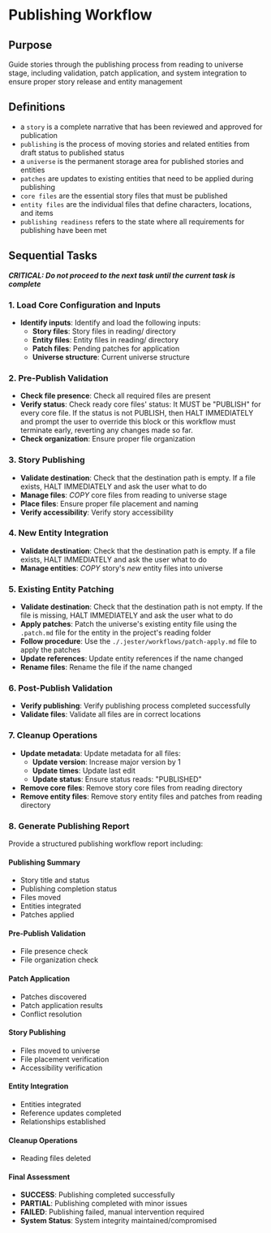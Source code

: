 # Publishing Workflow

## Purpose

Guide stories through the publishing process from reading to universe stage, including validation, patch application, and system integration to ensure proper story release and entity management

## Definitions

- a `story` is a complete narrative that has been reviewed and approved for publication
- `publishing` is the process of moving stories and related entities from draft status to published status
- a `universe` is the permanent storage area for published stories and entities
- `patches` are updates to existing entities that need to be applied during publishing
- `core files` are the essential story files that must be published
- `entity files` are the individual files that define characters, locations, and items
- `publishing readiness` refers to the state where all requirements for publishing have been met

## Sequential Tasks

***CRITICAL: Do not proceed to the next task until the current task is complete***

### 1. Load Core Configuration and Inputs

- **Identify inputs**: Identify and load the following inputs:
  - **Story files**: Story files in reading/ directory
  - **Entity files**: Entity files in reading/ directory
  - **Patch files**: Pending patches for application
  - **Universe structure**: Current universe structure

### 2. Pre-Publish Validation

- **Check file presence**: Check all required files are present
- **Verify status**: Check ready core files' status: It MUST be "PUBLISH" for every core file. If the status is not PUBLISH, then HALT IMMEDIATELY and prompt the user to override this block or this workflow must terminate early, reverting any changes made so far.
- **Check organization**: Ensure proper file organization

### 3. Story Publishing

- **Validate destination**: Check that the destination path is empty. If a file exists, HALT IMMEDIATELY and ask the user what to do
- **Manage files**: *COPY* core files from reading to universe stage
- **Place files**: Ensure proper file placement and naming
- **Verify accessibility**: Verify story accessibility

### 4. New Entity Integration

- **Validate destination**: Check that the destination path is empty. If a file exists, HALT IMMEDIATELY and ask the user what to do
- **Manage entities**: *COPY* story's *new* entity files into universe

### 5. Existing Entity Patching

- **Validate destination**: Check that the destination path is not empty. If the file is missing, HALT IMMEDIATELY and ask the user what to do
- **Apply patches**: Patch the universe's existing entity file using the `.patch.md` file for the entity in the project's reading folder
- **Follow procedure**: Use the `./.jester/workflows/patch-apply.md` file to apply the patches
- **Update references**: Update entity references if the name changed
- **Rename files**: Rename the file if the name changed

### 6. Post-Publish Validation

- **Verify publishing**: Verify publishing process completed successfully
- **Validate files**: Validate all files are in correct locations

### 7. Cleanup Operations

- **Update metadata**: Update metadata for all files:
  - **Update version**: Increase major version by 1
  - **Update times**: Update last edit
  - **Update status**: Ensure status reads: "PUBLISHED"
- **Remove core files**: Remove story core files from reading directory
- **Remove entity files**: Remove story entity files and patches from reading directory

### 8. Generate Publishing Report

Provide a structured publishing workflow report including:

#### Publishing Summary

- Story title and status
- Publishing completion status
- Files moved
- Entities integrated
- Patches applied

#### Pre-Publish Validation

- File presence check
- File organization check

#### Patch Application

- Patches discovered
- Patch application results
- Conflict resolution

#### Story Publishing

- Files moved to universe
- File placement verification
- Accessibility verification

#### Entity Integration

- Entities integrated
- Reference updates completed
- Relationships established

#### Cleanup Operations

- Reading files deleted

#### Final Assessment

- **SUCCESS**: Publishing completed successfully
- **PARTIAL**: Publishing completed with minor issues
- **FAILED**: Publishing failed, manual intervention required
- **System Status**: System integrity maintained/compromised
